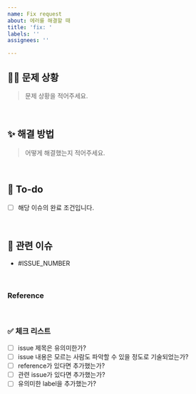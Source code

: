 ```yaml
---
name: Fix request
about: 에러를 해결할 때
title: 'fix: '
labels: ''
assignees: ''

---
```


## 🤷‍♀ 문제 상황
> 문제 상황을 적어주세요.

<br>

## ✨ 해결 방법
> 어떻게 해결했는지 적어주세요.

<br>

## 📝 To-do
- [ ] 해당 이슈의 완료 조건입니다.

<br>

## 🤝 관련 이슈
- #ISSUE_NUMBER

<br>

### Reference

<br>

### ✅ 체크 리스트
- [ ] issue 제목은 유의미한가?
- [ ] issue 내용은 모르는 사람도 파악할 수 있을 정도로 기술되었는가?
- [ ] reference가 있다면 추가했는가?
- [ ] 관련 issue가 있다면 추가했는가?
- [ ] 유의미한 label을 추가했는가?
